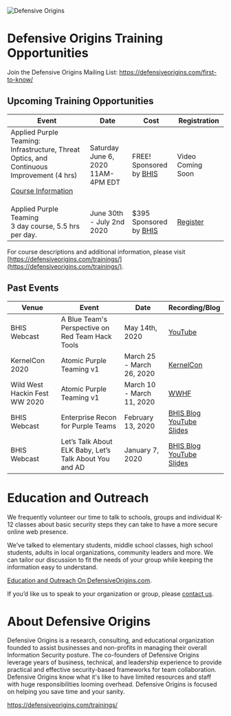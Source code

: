 
![Defensive Origins](https://defensiveorigins.com/wp-content/uploads/2020/05/defensive-origins-header-6-1536x760.png)
# Defensive Origins Training Opportunities 
Join the Defensive Origins Mailing List: https://defensiveorigins.com/first-to-know/

## Upcoming Training Opportunities
| Event                                    | Date                                   | Cost                                     | Registration                             |
|------------------------------------------|----------------------------------------|------------------------------------------|------------------------------------------|
| Applied Purple Teaming: Infrastructure, Threat Optics, and Continuous Improvement (4 hrs) <P>[Course Information][1] | Saturday June 6, 2020 <br>11AM-4PM EDT | FREE!<br>Sponsored by [BHIS](https://www.blackhillsinfosec.com/) | Video Coming Soon |
| Applied Purple Teaming<br>3 day course, 5.5 hrs per day.<br> | June 30th - July 2nd 2020              | $395<br>Sponsored by [BHIS](https://www.blackhillsinfosec.com/) | [Register][2]                                 |

For course descriptions and additional information, please visit [https://defensiveorigins.com/trainings/](https://defensiveorigins.com/trainings/).

## Past Events
| Venue                         | Event                                    | Date                       | Recording/Blog                           |
|-------------------------------|------------------------------------------|----------------------------|------------------------------------------|
| BHIS Webcast                  | A Blue Team's Perspective on Red Team Hack Tools | May 14th, 2020             | [YouTube](https://www.youtube.com/watch?v=0mIN2OU5hQE) |
| KernelCon 2020                | Atomic Purple Teaming v1                 | March 25 - March  26, 2020 | [KernelCon](https://kernelcon.org/)      |
| Wild West Hackin Fest WW 2020 | Atomic Purple Teaming v1                 | March 10 - March 11, 2020  | [WWHF](https://wildwesthackinfest.com/)  |
| BHIS Webcast                  | Enterprise Recon for Purple Teams        | February 13, 2020          | [BHIS Blog](https://www.blackhillsinfosec.com/webcast-enterprise-recon-for-purple-teams/)<br>[YouTube](https://www.youtube.com/watch?v=5c4KHB8dZMw)<br>[Slides](https://activecountermeasures.com/presentations) |
| BHIS Webcast                  | Let’s Talk About ELK Baby, Let’s Talk About You and AD | January 7, 2020            | [BHIS Blog](https://www.blackhillsinfosec.com/webcast-lets-talk-about-elk-baby-lets-talk-about-you-and-ad/)<br>[YouTube](https://www.youtube.com/watch?v=c0qOmu3pChc)<br>[Slides](https://www.activecountermeasures.com/acm-bhis-presentations/) |

# Education and Outreach 
We frequently volunteer our time to talk to schools, groups and individual K-12 classes about basic security steps they can take to have a more secure online web presence. 

We’ve talked to elementary students, middle school classes, high school students, adults in local organizations, community leaders and more. We can tailor our discussion to fit the needs of your group while keeping the information easy to understand. 

[Education and Outreach On DefensiveOrigins.com](https://defensiveorigins.com/resources/).

If you’d like us to speak to your organization or group, please [contact us](https://defensiveorigins.com/contact/).

# About Defensive Origins

Defensive Origins is a research, consulting, and educational organization founded to assist businesses and non-profits in managing their overall Information Security posture.  The co-founders of Defensive Origins leverage years of business, technical, and leadership experience to provide practical and effective security-based frameworks for team collaboration. Defensive Origins know what it's like to have limited resources and staff with huge responsibilities looming overhead.  Defensive Origins is focused on helping you save time and your sanity.



https://defensiveorigins.com/trainings/

  [1]: https://github.com/DefensiveOrigins/APT06202001/blob/master/CourseInformation.md
  [2]: https://wildwesthackinfest.com/online-training/applied-purple-teaming/
